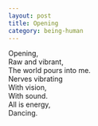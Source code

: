 ```yaml
---
layout: post
title: Opening
category: being-human
---
```


Opening,  
Raw and vibrant,  
The world pours into me.  
Nerves vibrating  
With vision,  
With sound.  
All is energy,  
Dancing.

